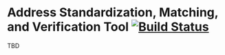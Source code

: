 # Address Standardization, Matching, and Verification Tool [![Build Status](https://travis-ci.org/mpelikan/postal-standardization.png?branch=master)](https://travis-ci.org/mpelikan/postal-standardization)


TBD